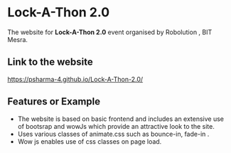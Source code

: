# Lock-A-Thon 2.0

The website for **Lock-A-Thon 2.0** event organised by Robolution , BIT Mesra. 

## Link to the website
https://psharma-4.github.io/Lock-A-Thon-2.0/

## Features or Example
- The website is based on basic frontend and includes an extensive use of bootsrap and wowJs which provide an attractive look to the site.
- Uses various classes of animate.css such as bounce-in, fade-in .
- Wow js enables use of css classes on page load.


